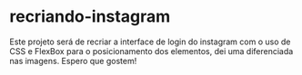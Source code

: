 # recriando-instagram
Este projeto será de recriar a interface de login do instagram com o uso de CSS e FlexBox para o posicionamento dos elementos, dei uma diferenciada nas imagens.
Espero que gostem!
